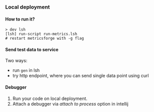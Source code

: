 
### Local deployment

#### How to run it?
```
> dev lsh
[lsh] run-script run-metrics.lsh
# restart metricsforge with -g flag
```

#### Send test data to service
Two ways:
- run `gen` in lsh
- try http endpoint, where you can send single data point using curl
 
#### Debugger
1. Run your code on local deployment.
2. Attach a debugger via *attach to process* option in intellij